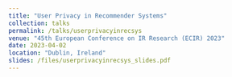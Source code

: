 ```yaml
---
title: "User Privacy in Recommender Systems"
collection: talks
permalink: /talks/userprivacyinrecsys
venue: "45th European Conference on IR Research (ECIR) 2023"
date: 2023-04-02
location: "Dublin, Ireland"
slides: /files/userprivacyinrecsys_slides.pdf
---
```

